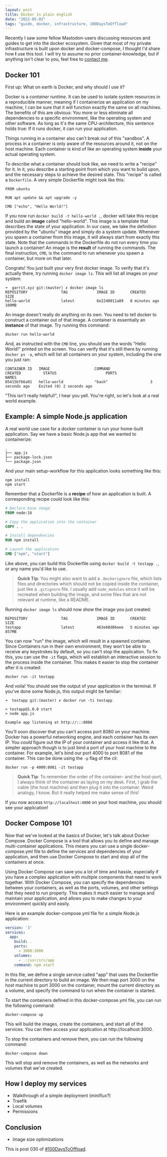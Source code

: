 ```yaml
---
layout: post
title: Docker in plain english
date: "2022-05-02"
tags: "guide, docker, infrastructure, 100DaysToOffload"
---
```


Recently I saw some fellow Mastodon-users discussing resources and guides to get
into the docker ecosystem. Given that most of my private infrastructure is built
upon docker and docker-compose, I thought I'd share how **I** use this tool. I
will try to assume no prior container-knowledge, but if anything isn't clear to
you, feel free to [contact me](/contact).

## Docker 101

First up: What on earth is Docker, and why should I use it?

Docker is a _container runtime_. It can be used to isolate system resources in a
reproducible manner, meaning if I containerize an application on my machine, I
can be sure that it will function exactly the same on all machines. The benefits
of this are obvious: You more or less eliminate all dependencies to a specific
environment, like the operating system and other software. As long as it's the
same CPU-architecture, this sentence holds true: If it runs docker, it can run
your application.

Things running in a container also can't break out of this "sandbox". A process
in a container is only aware of the resources around it, not on the host
machine. Each container is kind of like an operating system **inside** your
actual operating system.

To describe what a container should look like, we need to write a "recipe" for
it. In it, you describe a starting point from which you want to build upon, and
the necessary steps to achieve the desired state. This "recipe" is called a
`Dockerfile`. A very simple Dockerfile might look like this:

```
FROM ubuntu

RUN apt update && apt upgrade -y

CMD ["echo", "Hello World!"]
```

If you now run `docker build -t hello-world .`, docker will take this recipe and
build an **image** called "hello-world". This image is a template that describes
the state of your application. In our case, we take the definition provided by
the "ubuntu" image and simply do a system update. Whenever you spawn a container
from this image, it will always start from exactly this state. Note that the
commands in the Dockerfile do not run every time you launch a container! An
image is the **result** of running the commands. The final instruction, `CMD`,
is the command to run whenever you spawn a container, but more on that later.

Congrats! You just built your very first docker image. To verify that it's
actually there, try running `docker image ls`. This will list all images on your
system:

```
➜  garrit.xyz git:(master) ✗ docker image ls
REPOSITORY               TAG             IMAGE ID       CREATED          SIZE
hello-world              latest          6e2240011a89   8 minutes ago    109MB
```

An image doesn't really do anything on its own. You need to tell docker to
construct a container out of that image. A container is essentially an
**instance** of that image. Try running this command:

```
docker run hello-world
```

And, as instructed with the `CMD` line, you should see the words "Hello World!"
printed on the screen. You can verify that it's still there by running `docker ps -a`, which will list all containers on your system, including the one you
just ran:

```
CONTAINER ID   IMAGE                    COMMAND                  CREATED          STATUS                      PORTS                                            NAMES
05415bf66a91   hello-world              "bash"                   3 seconds ago    Exited (0) 2 seconds ago
```

"This isn't really helpful!", I hear you yell. You're right, so let's look at a
real world example.

## Example: A simple Node.js application

A real world use case for a docker container is run your home-built application.
Say we have a basic Node.js app that we wanted to containerize:

```
.
├── app.js
├── package-lock.json
└── package.json
```

And your main setup-workflow for this application looks something like this:

```
npm install
npm start
```

Remember that a Dockerfile is a **recipe** of how an application is built. A
corresponding recipe could look like this:

```Dockerfile
# Declare base image
FROM node:16

# Copy the application into the container
COPY . .

# Install dependencies
RUN npm install

# Launch the application
CMD ["npm", "start"]
```

Like above, you can build this Dockerfile using `docker build -t testapp .`, or
any name you'd like to use.

> **Quick Tip**: You might also want to add a `.Dockerignore` file, which lists
> files and directories which should not be copied inside the container, just like
> a `.gitignore` file. I usually add `node_modules` since it will be recreated
> when building the image, and some files that are not relevant at runtime, like a
> README.

Running `docker image ls` should now show the image you just created:

```
REPOSITORY               TAG             IMAGE ID       CREATED             SIZE
testapp                  latest          463e68d86eee   5 minutes ago       857MB
```

You can now "run" the image, which will result in a spawned container. Since
Containers run in their own environment, they won't be able to receive any
keystrokes by default, so you can't stop the application. To fix this, you can
use the `-it` flags, which will establish an interactive session to the process
inside the container. This makes it easier to stop the container after it is
created:

```
docker run -it testapp
```

And voila! You should see the output of your application in the terminal. If
you've done some Node.js, this output might be familiar:

```
➜  testapp git:(master) ✗ docker run -ti testapp

> testapp@1.0.0 start
> node app.js

Example app listening at http://:::8080
```

You'll soon discover that you can't access port 8080 on your machine. Docker has
a powerful networking engine, and each container has its own IP. You _could_
figure out the IP of your container and access it like that. A simpler approach
though is to just bind a port of your host machine to the container. For
example, let's bind our port 4000 to port 8081 of the container. This can be
done using the `-p` flag of the cli:

```
docker run -p 4000:8081 -it testapp
```

> **Quick Tip**: To remember the order of the container- and the host-port, I
> always think of the container as laying on my desk. First, I grab the cable (the
> host machine) and then plug it into the container. Weird analogy, I know. But it
> really helped me make sense of this!

If you now access `http://localhost:4000` on your host machine, you should see
your application!

## Docker Compose 101

Now that we've looked at the basics of Docker, let's talk about Docker Compose.
Docker Compose is a tool that allows you to define and manage multi-container
applications. This means you can use a single docker-compose.yml file to define
the services and dependencies of your application, and then use Docker Compose
to start and stop all of the containers at once.

Using Docker Compose can save you a lot of time and hassle, especially if you
have a complex application with multiple components that need to work together.
With Docker Compose, you can specify the dependencies between your containers,
as well as the ports, volumes, and other settings that they need to run
properly. This makes it much easier to manage and maintain your application, and
allows you to make changes to your environment quickly and easily.

Here is an example docker-compose.yml file for a simple Node.js application:

```yaml
version: '3'
services:
  app:
    build: .
    ports:
      - 3000:3000
    volumes:
      - .:/usr/src/app
    command: npm start
```

In this file, we define a single service called "app" that uses the Dockerfile
in the current directory to build an image. We then map port 3000 on the host
machine to port 3000 on the container, mount the current directory as a volume,
and specify the command to run when the container is started.

To start the containers defined in this docker-compose.yml file, you can run the following command:

```
docker-compose up
```

This will build the images, create the containers, and start all of the
services. You can then access your application at http://localhost:3000.

To stop the containers and remove them, you can run the following command:

```
docker-compose down
```

This will stop and remove the containers, as well as the networks and volumes
that we've created.

## How I deploy my services

- Walkthrough of a simple deployment (miniflux?)
- Traefik
- Local volumes
- Permissions

## Conclusion

- Image size optimizations

This is post 030 of [#100DaysToOffload](https://100daystooffload.com/).
